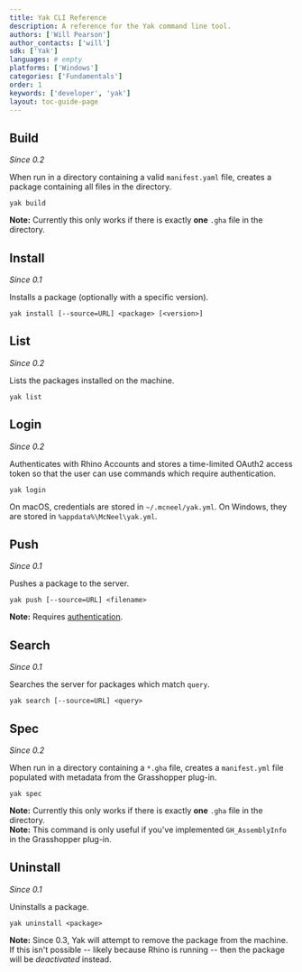 ```yaml
---
title: Yak CLI Reference
description: A reference for the Yak command line tool.
authors: ['Will Pearson']
author_contacts: ['will']
sdk: ['Yak']
languages: # empty
platforms: ['Windows']
categories: ['Fundamentals']
order: 1
keywords: ['developer', 'yak']
layout: toc-guide-page
---
```


## Build

_Since 0.2_

When run in a directory containing a valid `manifest.yaml` file, creates a package containing all files in the directory.

```commandline
yak build
```

<div class="alert alert-info" role="alert">
  <strong>Note:</strong> Currently this only works if there is exactly <strong>one</strong> <code>.gha</code> file in the directory.
</div>
<!-- During the build, the component GUID is extracted to help with searching for the package later. -->

## Install

_Since 0.1_

Installs a package (optionally with a specific version).

```commandline
yak install [--source=URL] <package> [<version>]
```

## List

_Since 0.2_

Lists the packages installed on the machine.

```commandline
yak list
```

## Login

_Since 0.2_

Authenticates with Rhino Accounts and stores a time-limited OAuth2 access token so that the user can use commands which require authentication.

```commandline
yak login
```

On macOS, credentials are stored in `~/.mcneel/yak.yml`. On Windows, they are stored in `%appdata%\McNeel\yak.yml`.

## Push

_Since 0.1_

Pushes a package to the server.

```commandline
yak push [--source=URL] <filename>
```

<div class="alert alert-info" role="alert">
  <strong>Note:</strong> Requires <a href="#login">authentication</a>.
</div>

## Search

_Since 0.1_

Searches the server for packages which match `query`.

```commandline
yak search [--source=URL] <query>
```

## Spec

_Since 0.2_

When run in a directory containing a `*.gha` file, creates a `manifest.yml` file populated with metadata from the Grasshopper plug-in.

```commandline
yak spec
```

<div class="alert alert-info" role="alert">
  <strong>Note:</strong> Currently this only works if there is exactly <strong>one</strong> <code>.gha</code> file in the directory.
</div>

<div class="alert alert-info" role="alert">
  <strong>Note:</strong> This command is only useful if you've implemented <code>GH_AssemblyInfo</code> in the Grasshopper plug-in.
</div>

## Uninstall

_Since 0.1_

Uninstalls a package.

```commandline
yak uninstall <package>
```
<div class="alert alert-info" role="alert">
  <strong>Note:</strong> Since 0.3, Yak will attempt to remove the package from the machine. If this isn't possible -- likely because Rhino is running -- then the package will be <em>deactivated</em> instead.
</div>
